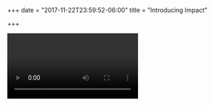 +++
date = "2017-11-22T23:59:52-06:00"
title = "Introducing Impact"

+++

<video class="video" src="/video/introducing_impact.mp4" controls></video>
